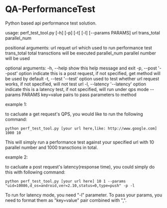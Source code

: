 # QA-PerformanceTest
Python based api performance test solution.

usage: perf_test_tool.py [-h] [-p] [-t] [-l] [--params PARAMS]
                         url trans_total parallel_num

positional arguments:
  url              requet url which used to run performance test
  trans_total      total transctions will be executed
  parallel_num     parallel number will be used

optional arguments:
  -h, --help       show this help message and exit
  -p, --post       '--post' option indicate this is a post request, if not
                   specified, get method will be used by default
  -t, --test       '--test' option used to test whether url request works, if
                   not specified, will not test url
  -l, --latency    '--latency' option indicate this is a latency test, if not
                   specified, will run under qps mode
  --params PARAMS  key=value pairs to pass parameters to method

example 1:

to cacluate a get request's QPS, you would like to run the following command:

	python perf_test_tool.py [your url here,like: http://www.google.com] 1000 10

This will simply run a performance test against your specified url with 10 parallel number and 1000 transctions in total.

example 2:

to cacluate a post request's latency(response time), you could simply do this with following command:

	python perf_test_tool.py [your url here] 10 1 --params "uid=10086,d_os=android,ver=2.10,status=0,type=push" -p -l

To run for latency mode, you need "-l" parameter. To pass your params, you need to format them as "key=value" pair combined with ",".


